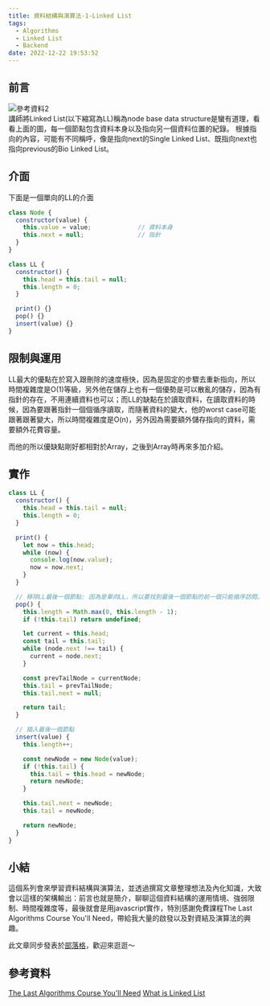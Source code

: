 ```yaml
---
title: 資料結構與演算法-1-Linked List
tags:
  - Algorithms
  - Linked List
  - Backend
date: 2022-12-22 19:53:52
---
```

## 前言
![參考資料2](https://i.imgur.com/FA5ta4p.png)  
講師將Linked List(以下縮寫為LL)稱為node base data structure是蠻有道理，看看上面的圖，每一個節點包含資料本身以及指向另一個資料位置的紀錄。
根據指向的內容，可能有不同稱呼，像是指向next的Single Linked List、既指向next也指向previous的Bio Linked List。

<!-- more -->
## 介面
下面是一個單向的LL的介面
```js
class Node {
  constructor(value) {
    this.value = value;             // 資料本身
    this.next = null;               // 指針
  }
}

class LL {
  constructor() {
    this.head = this.tail = null;
    this.length = 0;
  }

  print() {}
  pop() {}
  insert(value) {}
}
```

## 限制與運用
LL最大的優點在於寫入跟刪除的速度極快，因為是固定的步驟去重新指向，所以時間複雜度是O(1)等級，另外他在儲存上也有一個優勢是可以散亂的儲存，因為有指針的存在，不用連續資料也可以；而LL的缺點在於讀取資料，在讀取資料的時候，因為要跟著指針一個個循序讀取，而隨著資料的變大，他的worst case可能跟著跟著變大，所以時間複雜度是O(n)，另外因為需要額外儲存指向的資料，需要額外花費容量。

而他的所以優缺點剛好都相對於Array，之後到Array時再來多加介紹。

## 實作

```js
class LL {
  constructor() {
    this.head = this.tail = null;
    this.length = 0;
  }

  print() {
    let now = this.head;
    while (now) {
      console.log(now.value);
      now = now.next;
    }
  }

  // 移除LL最後一個節點: 因為是單向LL，所以要找到最後一個節點的前一個只能循序訪問。
  pop() {
    this.length = Math.max(0, this.length - 1);
    if (!this.tail) return undefined;

    let current = this.head;
    const tail = this.tail;
    while (node.next !== tail) {
      current = node.next;
    }

    const prevTailNode = currentNode;
    this.tail = prevTailNode;
    this.tail.next = null;

    return tail;
  }

  // 插入最後一個節點
  insert(value) {
    this.length++;

    const newNode = new Node(value);
    if (!this.tail) {
      this.tail = this.head = newNode;
      return newNode;
    }

    this.tail.next = newNode;
    this.tail = newNode;

    return newNode;
  }
}
```


## 小結
這個系列會來學習資料結構與演算法，並透過撰寫文章整理想法及內化知識，大致會以這樣的架構輸出：前言也就是簡介，聊聊這個資料結構的運用情境、強弱限制、時間複雜度等，最後就會是用javascript實作，特別感謝免費課程The Last Algorithms Course You'll Need，帶給我大量的啟發以及對資結及演算法的興趣。

此文章同步發表於[部落格](https://tim80411.github.io/code-blog/)，歡迎來逛逛～

## 參考資料
[The Last Algorithms Course You'll Need](https://frontendmasters.com/courses/algorithms/)
[What is Linked List](https://www.geeksforgeeks.org/what-is-linked-list/)